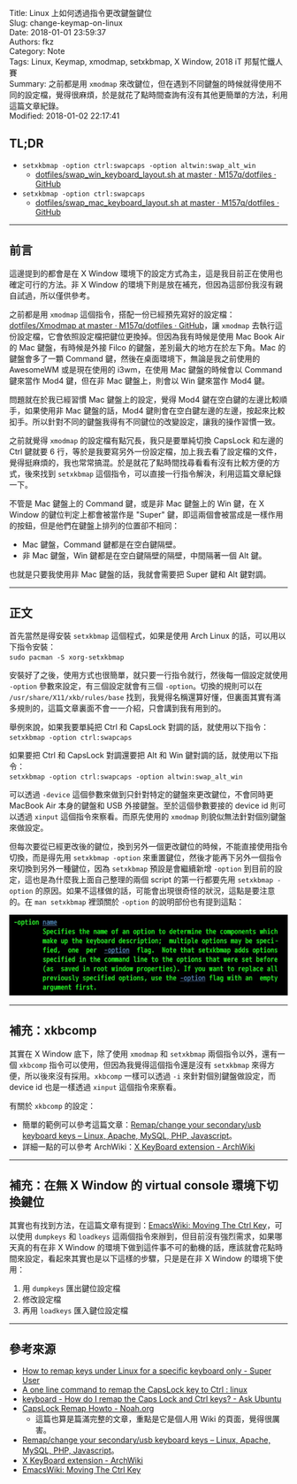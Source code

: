 Title: Linux 上如何透過指令更改鍵盤鍵位  
Slug: change-keymap-on-linux  
Date: 2018-01-01 23:59:37  
Authors: fkz  
Category: Note  
Tags: Linux, Keymap, xmodmap, setxkbmap, X Window, 2018 iT 邦幫忙鐵人賽  
Summary: 之前都是用 `xmodmap` 來改鍵位，但在遇到不同鍵盤的時候就得使用不同的設定檔，覺得很麻煩，於是就花了點時間查詢有沒有其他更簡單的方法，利用這篇文章紀錄。  
Modified: 2018-01-02 22:17:41  
  
  
## TL;DR  
  
+ `setxkbmap -option ctrl:swapcaps -option altwin:swap_alt_win`  
    + [dotfiles/swap_win_keyboard_layout.sh at master · M157q/dotfiles · GitHub](https://github.com/M157q/dotfiles/blob/master/swap_win_keyboard_layout.sh)  
+ `setxkbmap -option ctrl:swapcaps`  
    + [dotfiles/swap_mac_keyboard_layout.sh at master · M157q/dotfiles · GitHub](https://github.com/M157q/dotfiles/blob/master/swap_mac_keyboard_layout.sh)  
  
---  
  
## 前言  
  
這邊提到的都會是在 X Window 環境下的設定方式為主，這是我目前正在使用也確定可行的方法。非 X Window 的環境下則是放在補充，但因為這部份我沒有親自試過，所以僅供參考。  
  
之前都是用 `xmodmap` 這個指令，搭配一份已經預先寫好的設定檔：[dotfiles/Xmodmap at master · M157q/dotfiles · GitHub](https://github.com/M157q/dotfiles/blob/master/Xmodmap)，讓 `xmodmap` 去執行這份設定檔，它會依照設定檔把鍵位更換掉。但因為我有時候是使用 Mac Book Air 的 Mac 鍵盤，有時候是外接 Filco 的鍵盤，差別最大的地方在於左下角。Mac 的鍵盤會多了一顆 Command 鍵，然後在桌面環境下，無論是我之前使用的 AwesomeWM 或是現在使用的 i3wm，在使用 Mac 鍵盤的時候會以 Command 鍵來當作 Mod4 鍵，但在非 Mac 鍵盤上，則會以 Win 鍵來當作 Mod4 鍵。  
  
問題就在於我已經習慣 Mac 鍵盤上的設定，覺得 Mod4 鍵在空白鍵的左邊比較順手，如果使用非 Mac 鍵盤的話，Mod4 鍵則會在空白鍵左邊的左邊，按起來比較抝手。所以針對不同的鍵盤我得有不同鍵位的改變設定，讓我的操作習慣一致。  
  
之前就覺得 `xmodmap` 的設定檔有點冗長，我只是要單純切換 CapsLock 和左邊的 Ctrl 鍵就要 6 行，等於是我要寫另外一份設定檔，加上我去看了設定檔的文件，覺得挺麻煩的，我也常常搞混。於是就花了點時間找尋看看有沒有比較方便的方式，後來找到 `setxkbmap` 這個指令，可以直接一行指令解決，利用這篇文章紀錄一下。  
  
不管是 Mac 鍵盤上的 Command 鍵，或是非 Mac 鍵盤上的 Win 鍵，在 X Window 的鍵位判定上都會被當作是 "Super" 鍵，即這兩個會被當成是一樣作用的按鈕，但是他們在鍵盤上排列的位置卻不相同：  
  
+ Mac 鍵盤，Command 鍵都是在空白鍵隔壁。  
+ 非 Mac 鍵盤，Win 鍵都是在空白鍵隔壁的隔壁，中間隔著一個 Alt 鍵。  
  
也就是只要我使用非 Mac 鍵盤的話，我就會需要把 Super 鍵和 Alt 鍵對調。  
  
---  
  
## 正文  
  
首先當然是得安裝 `setxkbmap` 這個程式，如果是使用 Arch Linux 的話，可以用以下指令安裝：  
`sudo pacman -S xorg-setxkbmap`  
  
安裝好了之後，使用方式也很簡單，就只要一行指令就行，然後每一個設定就使用 `-option` 參數來設定，有三個設定就會有三個 `-option`。切換的規則可以在 `/usr/share/X11/xkb/rules/base` 找到，我覺得名稱還算好懂，但裏面其實有滿多規則的，這篇文章裏面不會一一介紹，只會講到我有用到的。  
  
舉例來說，如果我要單純把 Ctrl 和 CapsLock 對調的話，就使用以下指令：  
`setxkbmap -option ctrl:swapcaps`  
  
如果要把 Ctrl 和 CapsLock 對調還要把 Alt 和 Win 鍵對調的話，就使用以下指令：  
`setxkbmap -option ctrl:swapcaps -option altwin:swap_alt_win`  
  
可以透過 `-device` 這個參數來做到只針對特定的鍵盤來更改鍵位，不會同時更 MacBook Air 本身的鍵盤和 USB 外接鍵盤。至於這個參數要接的 device id 則可以透過 `xinput` 這個指令來察看。而原先使用的 `xmodmap` 則貌似無法針對個別鍵盤來做設定。  
  
但每次要從已經更改後的鍵位，換到另外一個更改鍵位的時候，不能直接使用指令切換，而是得先用 `setxkbmap -option` 來重置鍵位，然後才能再下另外一個指令來切換到另外一種鍵位，因為 `setxkbmap` 預設是會繼續新增 `-option` 到目前的設定，這也是為什麼我上面自己整理的兩個 script 的第一行都要先用 `setxkbmap -option` 的原因。如果不這樣做的話，可能會出現很奇怪的狀況，這點是要注意的。在 `man setxkbmap` 裡頭關於 `-option` 的說明部份也有提到這點：  
  
![setxkbmap-option](/files/change-keymap-on-linux/setxkbmap-option.jpg)  
  
---  
  
## 補充：xkbcomp  
  
其實在 X Window 底下，除了使用 `xmodmap` 和 `setxkbmap` 兩個指令以外，還有一個 `xkbcomp` 指令可以使用，但因為我覺得這個指令還是沒有 `setxkbmap` 來得方便，所以後來沒有採用。`xkbcomp` 一樣可以透過 `-i` 來針對個別鍵盤做設定，而 device id 也是一樣透過 `xinput` 這個指令來察看。  
  
有關於 `xkbcomp` 的設定：  
  
+ 簡單的範例可以參考這篇文章：[Remap/change your secondary/usb keyboard keys – Linux, Apache, MySQL, PHP, Javascript](https://lampjs.wordpress.com/2015/06/26/remapchange-your-secondaryusb-keyboard-keys/)。  
+ 詳細一點的可以參考 ArchWiki：[X KeyBoard extension - ArchWiki](https://wiki.archlinux.org/index.php/X_KeyBoard_extension#Multiple_keyboards)  
  
---  
  
## 補充：在無 X Window 的 virtual console 環境下切換鍵位  
  
其實也有找到方法，在這篇文章有提到：[EmacsWiki: Moving The Ctrl Key](https://www.emacswiki.org/emacs/MovingTheCtrlKey#toc7)，可以使用 `dumpkeys` 和 `loadkeys` 這兩個指令來辦到，但目前沒有強烈需求，如果哪天真的有在非 X Window 的環境下做到這件事不可的動機的話，應該就會花點時間來設定，看起來其實也是以下這樣的步驟，只是是在非 X Window 的環境下使用：  
  
1. 用 `dumpkeys` 匯出鍵位設定檔  
2. 修改設定檔  
3. 再用 `loadkeys` 匯入鍵位設定檔  
  
  
---  
  
## 參考來源  
  
+ [How to remap keys under Linux for a specific keyboard only - Super User](https://superuser.com/questions/760602/how-to-remap-keys-under-linux-for-a-specific-keyboard-only)  
+ [A one line command to remap the CapsLock key to Ctrl : linux](https://www.reddit.com/r/linux/comments/1kyikn/a_one_line_command_to_remap_the_capslock_key_to/)  
+ [keyboard - How do I remap the Caps Lock and Ctrl keys? - Ask Ubuntu](https://askubuntu.com/questions/33774/how-do-i-remap-the-caps-lock-and-ctrl-keys)  
+ [CapsLock Remap Howto - Noah.org](http://www.noah.org/wiki/CapsLock_Remap_Howto)  
	+ 這篇也算是篇滿完整的文章，重點是它是個人用 Wiki 的頁面，覺得很厲害。  
+ [Remap/change your secondary/usb keyboard keys – Linux, Apache, MySQL, PHP, Javascript](https://lampjs.wordpress.com/2015/06/26/remapchange-your-secondaryusb-keyboard-keys/)。  
+ [X KeyBoard extension - ArchWiki](https://wiki.archlinux.org/index.php/X_KeyBoard_extension#Multiple_keyboards)  
+ [EmacsWiki: Moving The Ctrl Key](https://www.emacswiki.org/emacs/MovingTheCtrlKey#toc7)  
